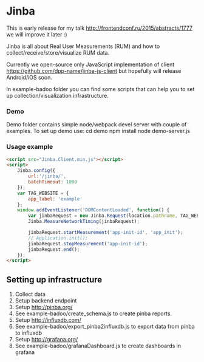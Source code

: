 # Jinba

This is early release for my talk http://frontendconf.ru/2015/abstracts/1777 we will improve it later :)

Jinba is all about Real User Measurements (RUM) and how to collect/receive/store/visualize RUM data.

Currently we open-source only JavaScript implementation of client https://github.com/dpp-name/jinba-js-client but hopefully will release Android/iOS soon.

In example-badoo folder you can find some scripts that can help you to set up collection/visualization infrastructure.

### Demo

Demo folder contains simple node/webpack devel server with couple of examples. To set up demo use:
	cd demo
	npm install
	node demo-server.js

### Usage example
```html
<script src="Jinba.Client.min.js"></script>
<script>
    Jinba.config({
        url:'/jinba/',
        batchTimeout: 1000
    });
    var TAG_WEBSITE = {
        app_label: 'example'
    };
    window.addEventListener('DOMContentLoaded', function() {
        var jinbaRequest = new Jinba.Request(location.pathname, TAG_WEBSITE);
        Jinba.MeasureNetworkTiming(jinbaRequest);

        jinbaRequest.startMeasurement('app-init-id', 'app_init');
        // Application.init();
        jinbaRequest.stopMeasurement('app-init-id');
        jinbaRequest.end();
    });
</script>
```


## Setting up infrastructure

1. Collect data
2. Setup backend endpoint
3. Setup http://pinba.org/
4. See example-badoo/create_schema.js to create pinba reports.
5. Setup http://influxdb.com/
6. See example-badoo/export_pinba2influxdb.js to export data from pinba to influxdb
7. Setup http://grafana.org/
8. See example-badoo/grafanaDashboard.js to create dashboards in grafana

